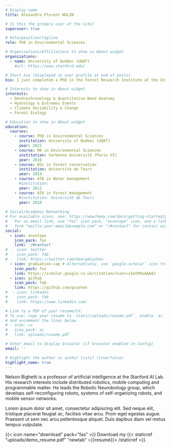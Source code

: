 ```yaml
---
# Display name
title: Alexandre Florent NOLIN

# Is this the primary user of the site?
superuser: true

# Role/position/tagline
role: PhD in Environmental Sciences

# Organizations/Affiliations to show in About widget
organizations:
  - name: University of Québec (UQAT) 
    #url: https://www.stanford.edu/

# Short bio (displayed in user profile at end of posts)
bio: I just completed a PhD in the Forest Research Institute at the University of Québec. My research focuses on the development of multi-century chronologies of annually resolved tree-ring proxies to reconstruct paleodischarges and climate in boreal river watersheds. I particularly explore how novel applications of flood records from tree rings can improve our understanding of paleofloods and their climatic mechanisms.

# Interests to show in About widget
interests:
  - Dendrochronology & Quantitative Wood Anatomy
  - Hydrology & Extremes Events
  - Climate Variability & Change
  - Forest Ecology

# Education to show in About widget
education:
  courses:
    - course: PhD in Environmental Sciences
      institution: University of Québec (UQAT)
      year: 2022
    - course: MA in Environmental Sciences
      institution: Sorbonne Université (Paris VI)
      year: 2016
    - course: BSc in Forest conservation
      institution: Université de Tours
      year: 2014
    - course: ATA in Water management
      #institution: 
      year: 2012
    - course: ATA in Forest management
      #institution: Université de Tours
      year: 2010
      
# Social/Academic Networking
# For available icons, see: https://wowchemy.com/docs/getting-started/page-builder/#icons
#   For an email link, use "fas" icon pack, "envelope" icon, and a link in the
#   form "mailto:your-email@example.com" or "/#contact" for contact widget.
social:
  - icon: envelope
    icon_pack: fas
    link: '/#contact'
#  - icon: twitter
#    icon_pack: fab
#    link: https://twitter.com/GeorgeCushen
  - icon: graduation-cap # Alternatively, use `google-scholar` icon from `ai` icon pack
    icon_pack: fas
    link: https://scholar.google.co.uk/citations?user=sIwtMXoAAAAJ
  - icon: github
    icon_pack: fab
    link: https://github.com/gcushen
#  - icon: linkedin
#    icon_pack: fab
#    link: https://www.linkedin.com/

# Link to a PDF of your resume/CV.
# To use: copy your resume to `static/uploads/resume.pdf`, enable `ai` icons in `params.toml`,
# and uncomment the lines below.
# - icon: cv
#   icon_pack: ai
#   link: uploads/resume.pdf

# Enter email to display Gravatar (if Gravatar enabled in Config)
email: ''

# Highlight the author in author lists? (true/false)
highlight_name: true
---
```


Nelson Bighetti is a professor of artificial intelligence at the Stanford AI Lab. His research interests include distributed robotics, mobile computing and programmable matter. He leads the Robotic Neurobiology group, which develops self-reconfiguring robots, systems of self-organizing robots, and mobile sensor networks.

Lorem ipsum dolor sit amet, consectetur adipiscing elit. Sed neque elit, tristique placerat feugiat ac, facilisis vitae arcu. Proin eget egestas augue. Praesent ut sem nec arcu pellentesque aliquet. Duis dapibus diam vel metus tempus vulputate.

{{< icon name="download" pack="fas" >}} Download my {{< staticref "uploads/demo_resume.pdf" "newtab" >}}resumé{{< /staticref >}}.

